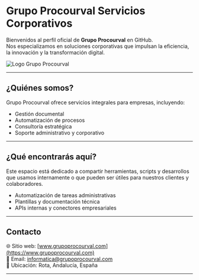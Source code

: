 # Grupo Procourval Servicios Corporativos

Bienvenidos al perfil oficial de **Grupo Procourval** en GitHub.  
Nos especializamos en soluciones corporativas que impulsan la eficiencia, la innovación y la transformación digital.

![Logo Grupo Procourval](https://github.com/GrupoProcourval/.github/blob/main/logo.jpg?raw=true)

---

## ¿Quiénes somos?

Grupo Procourval ofrece servicios integrales para empresas, incluyendo:

-  Gestión documental
-  Automatización de procesos
-  Consultoría estratégica
-  Soporte administrativo y corporativo

---

## ¿Qué encontrarás aquí?

Este espacio está dedicado a compartir herramientas, scripts y desarrollos que usamos internamente o que pueden ser útiles para nuestros clientes y colaboradores.

- Automatización de tareas administrativas  
- Plantillas y documentación técnica  
- APIs internas y conectores empresariales

---

##  Contacto

🌐 Sitio web: [www.grupoprocourval.com](https://www.grupoprocourval.com)  
📧 Email: informatica@grupoprocourval.com  
📍 Ubicación: Rota, Andalucía, España

---
